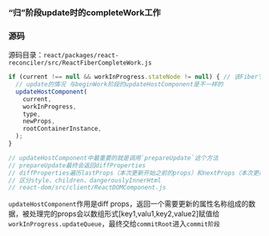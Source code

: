 ### “归”阶段update时的completeWork工作

### 源码
源码目录：`react/packages/react-reconciler/src/ReactFiberCompleteWork.js`

```javascript
if (current !== null && workInProgress.stateNode != null) { // 该Fiber节点是否存在对应的DOM节点
  // update的情况 与beginWork阶段的updateHostComponent是不一样的
  updateHostComponent(
    current,
    workInProgress,
    type,
    newProps,
    rootContainerInstance,
  );
}

// updateHostComponent中最重要的就是调用`prepareUpdate`这个方法
// prepareUpdate最终会返回diffProperties
// diffProperties遍历lastProps（本次更新开始之前的props）和nextProps（本次更新的props），对比props的新增、删除、更新
// 区分style、children、dangerouslyInnerHtml
// react-dom/src/client/ReactDOMComponent.js


```

`updateHostComponent`作用是diff props，返回一个需要更新的属性名称组成的数据，被处理完的props会以数组形式[key1,valu1,key2,value2]赋值给`workInProgress.updateQueue`，最终交给`commitRoot`进入`commit阶段`